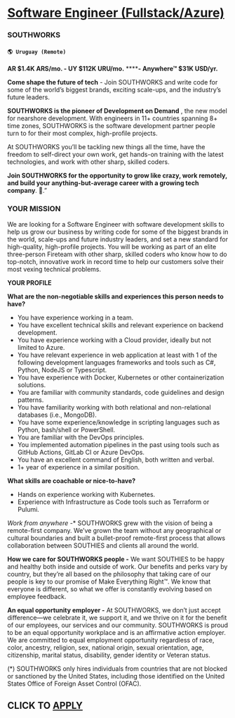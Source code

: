 # [Software Engineer (Fullstack/Azure)](https://www.remotewlb.com/apply/software-engineer-fullstack-azure-108527)  
### SOUTHWORKS  
#### `🌎 Uruguay (Remote)`  

**AR $1.4K ARS/mo. - UY $112K URU/mo.** ******\- Anywhere™ $31K USD/yr.**

**Come shape the future of tech** \- Join SOUTHWORKS and write code for some of the world’s biggest brands, exciting scale-ups, and the industry’s future leaders.

**SOUTHWORKS is the pioneer of Development on Demand** , the new model for nearshore development. With engineers in 11+ countries spanning 8+ time zones, SOUTHWORKS is the software development partner people turn to for their most complex, high-profile projects.

At SOUTHWORKS you’ll be tackling new things all the time, have the freedom to self-direct your own work, get hands-on training with the latest technologies, and work with other sharp, skilled coders.

**Join SOUTHWORKS for the opportunity to grow like crazy, work remotely, and build your anything-but-average career with a growing tech company**. 🚀.”

### **YOUR MISSION**

We are looking for a Software Engineer with software development skills to help us grow our business by writing code for some of the biggest brands in the world, scale-ups and future industry leaders, and set a new standard for high-quality, high-profile projects. You will be working as part of an elite three-person Fireteam with other sharp, skilled coders who know how to do top-notch, innovative work in record time to help our customers solve their most vexing technical problems.

**YOUR PROFILE**

**What are the non-negotiable skills and experiences this person needs to have?**

  * You have experience working in a team.
  * You have excellent technical skills and relevant experience on backend development.
  * You have experience working with a Cloud provider, ideally but not limited to Azure.
  * You have relevant experience in web application at least with 1 of the following development languages frameworks and tools such as C#, Python, NodeJS or Typescript.
  * You have experience with Docker, Kubernetes or other containerization solutions.
  * You are familiar with community standards, code guidelines and design patterns.
  * You have familiarity working with both relational and non-relational databases (i.e., MongoDB).
  * You have some experience/knowledge in scripting languages such as Python, bash/shell or PowerShell.
  * You are familiar with the DevOps principles.
  * You implemented automation pipelines in the past using tools such as GitHub Actions, GitLab CI or Azure DevOps.
  * You have an excellent command of English, both written and verbal.
  * 1+ year of experience in a similar position.

**What skills are coachable or nice-to-have?**

  * Hands on experience working with Kubernetes.
  * Experience with Infrastructure as Code tools such as Terraform or Pulumi.

**Work from anywhere* -** SOUTHWORKS grew with the vision of being a remote-first company. We’ve grown the team without any geographical or cultural boundaries and built a bullet-proof remote-first process that allows collaboration between SOUTHIES and clients all around the world.

**How we care for SOUTHWORKS people -** We want SOUTHIES to be happy and healthy both inside and outside of work. Our benefits and perks vary by country, but they’re all based on the philosophy that taking care of our people is key to our promise of Make Everything Right™. We know that everyone is different, so what we offer is constantly evolving based on employee feedback.

**An equal opportunity employer -** At SOUTHWORKS, we don’t just accept difference—we celebrate it, we support it, and we thrive on it for the benefit of our employees, our services and our community. SOUTHWORKS is proud to be an equal opportunity workplace and is an affirmative action employer. We are committed to equal employment opportunity regardless of race, color, ancestry, religion, sex, national origin, sexual orientation, age, citizenship, marital status, disability, gender identity or Veteran status.

(*) SOUTHWORKS only hires individuals from countries that are not blocked or sanctioned by the United States, including those identified on the United States Office of Foreign Asset Control (OFAC).

  
## CLICK TO [APPLY](https://www.remotewlb.com/apply/software-engineer-fullstack-azure-108527)

